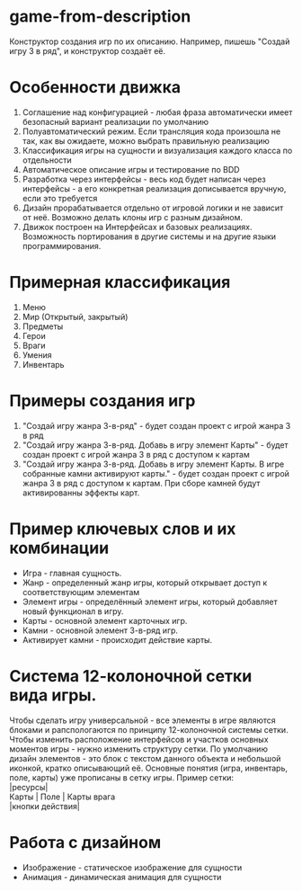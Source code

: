 # game-from-description
Конструктор создания игр по их описанию. Например, пишешь "Создай игру 3 в ряд", и конструктор создаёт её. 

# Особенности движка
1. Соглашение над конфигурацией - любая фраза автоматически имеет безопасный вариант реализации по умолчанию
2. Полуавтоматический режим. Если трансляция кода произошла не так, как вы ожидаете, можно выбрать правильную реализацию
3. Классификация игры на сущности и визуализация каждого класса по отдельности
4. Автоматическое описание игры и тестирование по BDD
5. Разработка через интерфейсы - весь код будет написан через интерфейсы - а его конкретная реализация дописывается вручную, если это требуется
6. Дизайн прорабатывается отдельно от игровой логики и не зависит от неё. Возможно делать клоны игр с разным дизайном.
7. Движок построен на Интерфейсах и базовых реализациях. Возможность портирования в другие системы и на другие языки программирования.


# Примерная классификация
1. Меню
1. Мир (Открытый, закрытый)
2. Предметы
2. Герои
3. Враги
4. Умения
5. Инвентарь

# Примеры создания игр
1. "Создай игру жанра 3-в-ряд" - будет создан проект с игрой жанра 3 в ряд
2. "Создай игру жанра 3-в-ряд. Добавь в игру элемент Карты" - будет создан проект с игрой жанра 3 в ряд с доступом к картам
3. "Создай игру жанра 3-в-ряд. Добавь в игру элемент Карты. В игре собранные камни активируют карты." - будет создан проект с игрой жанра 3 в ряд с доступом к картам. При сборе камней будут активированны эффекты карт.

# Пример ключевых слов и их комбинации
- Игра - главная сущность.
- Жанр - определенный жанр игры, который открывает доступ к соответствующим элементам
- Элемент игры - определённый элемент игры, который добавляет новый функционал в игру.
- Карты - основной элемент карточных игр.
- Камни - основной элемент 3-в-ряд игр.
- Активирует камни - происходит действие карты.

# Система 12-колоночной сетки вида игры. 
Чтобы сделать игру универсальной - все элементы в игре являются блоками и рапспологаются по принципу 12-колоночной системы сетки.
Чтобы изменить расположение интерфейсов и участков основных моментов игры - нужно изменить структуру сетки. 
По умолчанию дизайн элементов - это блок с текстом данного объекта и небольшой иконкой, кратко описывающий её. Основные понятия (игра, инвентарь, поле, карты) уже прописаны в сетку игры.
Пример сетки:   
      |ресурсы|  
Карты | Поле | Карты врага  
|кнопки действия| 



# Работа с дизайном
- Изображение - статическое изображение для сущности
- Анимация - динамическая анимация для сущности
